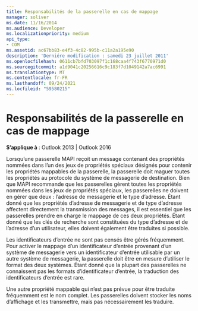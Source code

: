 ```yaml
---
title: Responsabilités de la passerelle en cas de mappage
manager: soliver
ms.date: 11/16/2014
ms.audience: Developer
ms.localizationpriority: medium
api_type:
- COM
ms.assetid: ac67bb83-e4f3-4c82-995b-c11a2a195e90
description: 'Derniére modification : samedi 23 juillet 2011'
ms.openlocfilehash: 0611cb7bfd703097f1c168caa4f743f6770971d0
ms.sourcegitcommit: a1d9041c20256616c9c183f7d1049142a7ac6991
ms.translationtype: MT
ms.contentlocale: fr-FR
ms.lasthandoff: 09/24/2021
ms.locfileid: "59580215"
---
```

# <a name="gateway-mapping-responsibilities"></a>Responsabilités de la passerelle en cas de mappage

**S’applique à** : Outlook 2013 | Outlook 2016 
  
Lorsqu’une passerelle MAPI reçoit un message contenant des propriétés nommées dans l’un des jeux de propriétés spéciaux désignés pour contenir les propriétés mappables de la passerelle, la passerelle doit maguer toutes les propriétés au protocole du système de messagerie de destination. Bien que MAPI recommande que les passerelles gèrent toutes les propriétés nommées dans les jeux de propriétés spéciaux, les passerelles ne doivent en gérer que deux : l’adresse de messagerie et le type d’adresse. Étant donné que les propriétés d’adresse de messagerie et de type d’adresse affectent directement la transmission des messages, il est essentiel que les passerelles prendre en charge le mappage de ces deux propriétés. Étant donné que les clés de recherche sont constituées du type d’adresse et de l’adresse d’un utilisateur, elles doivent également être traduites si possible.
  
Les identificateurs d’entrée ne sont pas censés être gérés fréquemment. Pour activer le mappage d’un identificateur d’entrée provenant d’un système de messagerie vers un identificateur d’entrée utilisable par un autre système de messagerie, la passerelle doit être en mesure d’utiliser le format des deux systèmes. Étant donné que la plupart des passerelles ne connaissent pas les formats d’identificateur d’entrée, la traduction des identificateurs d’entrée est rare.
  
Une autre propriété mappable qui n’est pas prévue pour être traduite fréquemment est le nom complet. Les passerelles doivent stocker les noms d’affichage et les transmettre, mais pas nécessairement les traduire. 
  

